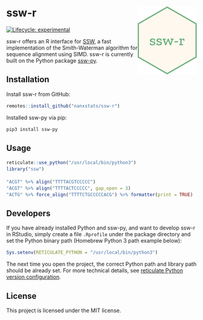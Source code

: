 # ssw-r  <a href="https://nanx.me/ssw-r/"><img src="man/figures/logo.png" align="right" height="180" /></a>

[![Lifecycle: experimental](https://img.shields.io/badge/lifecycle-experimental-orange.svg)](https://www.tidyverse.org/lifecycle/#experimental)

ssw-r offers an R interface for [SSW](https://github.com/mengyao/Complete-Striped-Smith-Waterman-Library), a fast implementation of the Smith-Waterman algorithm for sequence alignment using SIMD. ssw-r is currently built on the Python package [ssw-py](https://github.com/Wyss/ssw-py).

## Installation

Install ssw-r from GitHub:

```r
remotes::install_github("nanxstats/ssw-r")
```

Installed ssw-py via pip:

```bash
pip3 install ssw-py
```

## Usage

```r
reticulate::use_python("/usr/local/bin/python3")
library("ssw")

"ACGT" %>% align("TTTTACGTCCCCC")
"ACGT" %>% align("TTTTACTCCCCC", gap_open = 3)
"ACTG" %>% force_align("TTTTCTGCCCCCACG") %>% formatter(print = TRUE)
```

## Developers

If you have already installed Python and ssw-py, and want to develop ssw-r in RStudio, simply create a file `.Rprofile` under the package directory and set the Python binary path (Homebrew Python 3 path example below):

```r
Sys.setenv(RETICULATE_PYTHON = "/usr/local/bin/python3")
```

The next time you open the project, the correct Python path and library path should be already set. For more technical details, see [reticulate Python version configuration](https://rstudio.github.io/reticulate/articles/versions.html).

## License

This project is licensed under the MIT license.
